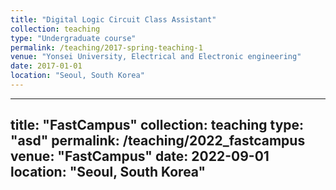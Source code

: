 ```yaml
---
title: "Digital Logic Circuit Class Assistant"
collection: teaching
type: "Undergraduate course"
permalink: /teaching/2017-spring-teaching-1
venue: "Yonsei University, Electrical and Electronic engineering"
date: 2017-01-01
location: "Seoul, South Korea"
---
```


---
title: "FastCampus"
collection: teaching
type: "asd"
permalink: /teaching/2022_fastcampus
venue: "FastCampus"
date: 2022-09-01
location: "Seoul, South Korea"
---

<!-- **Digital Logic Circuit Class Assistant** -->

